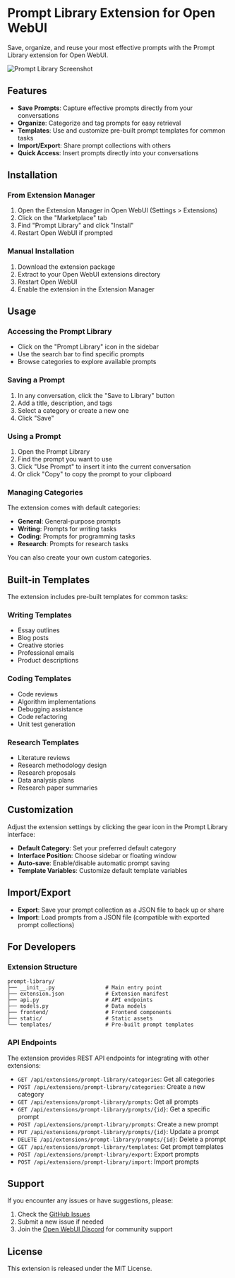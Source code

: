 # Prompt Library Extension for Open WebUI

Save, organize, and reuse your most effective prompts with the Prompt Library extension for Open WebUI.

![Prompt Library Screenshot](static/preview.png)

## Features

- **Save Prompts**: Capture effective prompts directly from your conversations
- **Organize**: Categorize and tag prompts for easy retrieval
- **Templates**: Use and customize pre-built prompt templates for common tasks
- **Import/Export**: Share prompt collections with others
- **Quick Access**: Insert prompts directly into your conversations

## Installation

### From Extension Manager

1. Open the Extension Manager in Open WebUI (Settings > Extensions)
2. Click on the "Marketplace" tab
3. Find "Prompt Library" and click "Install"
4. Restart Open WebUI if prompted

### Manual Installation

1. Download the extension package
2. Extract to your Open WebUI extensions directory
3. Restart Open WebUI
4. Enable the extension in the Extension Manager

## Usage

### Accessing the Prompt Library

- Click on the "Prompt Library" icon in the sidebar
- Use the search bar to find specific prompts
- Browse categories to explore available prompts

### Saving a Prompt

1. In any conversation, click the "Save to Library" button
2. Add a title, description, and tags
3. Select a category or create a new one
4. Click "Save"

### Using a Prompt

1. Open the Prompt Library
2. Find the prompt you want to use
3. Click "Use Prompt" to insert it into the current conversation
4. Or click "Copy" to copy the prompt to your clipboard

### Managing Categories

The extension comes with default categories:
- **General**: General-purpose prompts
- **Writing**: Prompts for writing tasks
- **Coding**: Prompts for programming tasks
- **Research**: Prompts for research tasks

You can also create your own custom categories.

## Built-in Templates

The extension includes pre-built templates for common tasks:

### Writing Templates
- Essay outlines
- Blog posts
- Creative stories
- Professional emails
- Product descriptions

### Coding Templates
- Code reviews
- Algorithm implementations
- Debugging assistance
- Code refactoring
- Unit test generation

### Research Templates
- Literature reviews
- Research methodology design
- Research proposals
- Data analysis plans
- Research paper summaries

## Customization

Adjust the extension settings by clicking the gear icon in the Prompt Library interface:

- **Default Category**: Set your preferred default category
- **Interface Position**: Choose sidebar or floating window
- **Auto-save**: Enable/disable automatic prompt saving
- **Template Variables**: Customize default template variables

## Import/Export

- **Export**: Save your prompt collection as a JSON file to back up or share
- **Import**: Load prompts from a JSON file (compatible with exported prompt collections)

## For Developers

### Extension Structure

```
prompt-library/
├── __init__.py                # Main entry point
├── extension.json             # Extension manifest
├── api.py                     # API endpoints
├── models.py                  # Data models
├── frontend/                  # Frontend components
├── static/                    # Static assets
└── templates/                 # Pre-built prompt templates
```

### API Endpoints

The extension provides REST API endpoints for integrating with other extensions:

- `GET /api/extensions/prompt-library/categories`: Get all categories
- `POST /api/extensions/prompt-library/categories`: Create a new category
- `GET /api/extensions/prompt-library/prompts`: Get all prompts
- `GET /api/extensions/prompt-library/prompts/{id}`: Get a specific prompt
- `POST /api/extensions/prompt-library/prompts`: Create a new prompt
- `PUT /api/extensions/prompt-library/prompts/{id}`: Update a prompt
- `DELETE /api/extensions/prompt-library/prompts/{id}`: Delete a prompt
- `GET /api/extensions/prompt-library/templates`: Get prompt templates
- `POST /api/extensions/prompt-library/export`: Export prompts
- `POST /api/extensions/prompt-library/import`: Import prompts

## Support

If you encounter any issues or have suggestions, please:

1. Check the [GitHub Issues](https://github.com/open-webui/prompt-library/issues)
2. Submit a new issue if needed
3. Join the [Open WebUI Discord](https://discord.gg/openwebui) for community support

## License

This extension is released under the MIT License.
